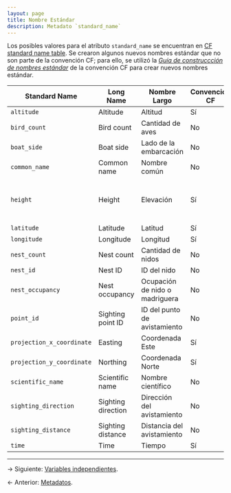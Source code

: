 ```yaml
---
layout: page
title: Nombre Estándar
description: Metadato `standard_name`
---
```


Los posibles valores para el atributo `standard_name` se encuentran en [CF standard name table](http://cfconventions.org/Data/cf-standard-names/32/build/cf-standard-name-table.html).
Se crearon algunos nuevos nombres estándar que no son parte de la convención CF; para ello, se utilizó la [_Guía de construccción de nombres estándar_](http://cfconventions.org/Data/cf-standard-names/docs/guidelines.html) de la convención CF para crear nuevos nombres estándar.

Standard Name                       | Long Name                  | Nombre Largo                   | Convención CF | Descripción |
------------------------------------|----------------------------|--------------------------------|---------------|-------------|
`altitude`                          | Altitude                   | Altitud                        | Sí            |             |
`bird_count`                        | Bird count                 | Cantidad de aves               | No            |             |
`boat_side`                         | Boat side                  | Lado de la embarcación         | No            |             |
`common_name`                       | Common name                | Nombre común                   | No            |             |
`height`                            | Height                     | Elevación                      | Sí            | Height is the vertical distance above the surface |
`latitude`                          | Latitude                   | Latitud                        | Sí            |             |
`longitude`                         | Longitude                  | Longitud                       | Sí            |             |
`nest_count`                        | Nest count                 | Cantidad de nidos              | No            |             |
`nest_id`                           | Nest ID                    | ID del nido                    | No            |             |
`nest_occupancy`                    | Nest occupancy             | Ocupación de nido o madriguera | No            |             |
`point_id`                          | Sighting point ID          | ID del punto de avistamiento   | No            |             |
`projection_x_coordinate`           | Easting                    | Coordenada Este                | Sí            |             |
`projection_y_coordinate`           | Northing                   | Coordenada Norte               | Sí            |             |
`scientific_name`                   | Scientific name            | Nombre científico              | No            |             |
`sighting_direction`                | Sighting direction         | Dirección del avistamiento     | No            |             |
`sighting_distance`                 | Sighting distance          | Distancia del avistamiento     | No            |             |
`time`                              | Time                       | Tiempo                         | Sí            |             |

---

&rarr; Siguiente: [Variables independientes](axis.html).

&larr; Anterior: [Metadatos](metadatos.html).